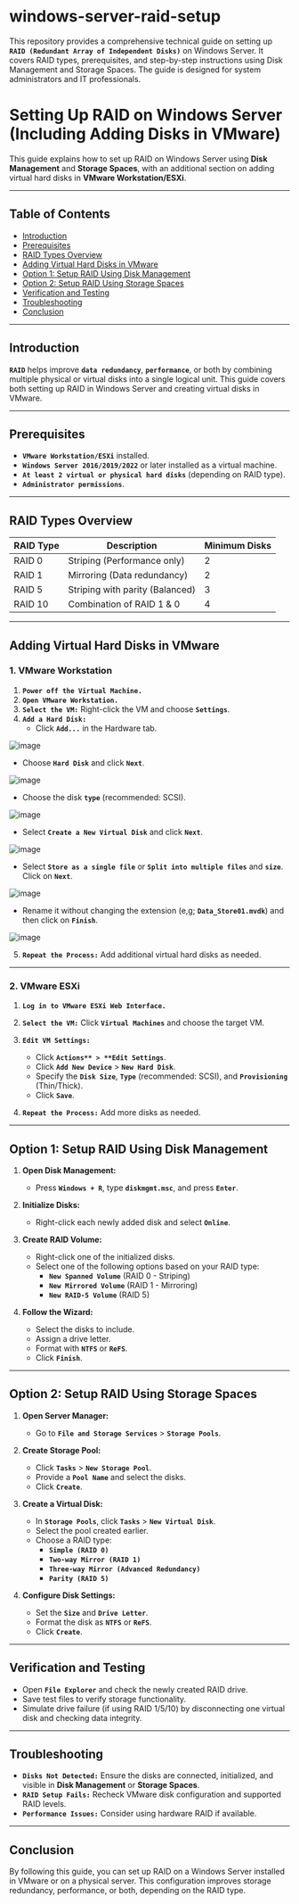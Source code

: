 # windows-server-raid-setup
This repository provides a comprehensive technical guide on setting up **`RAID (Redundant Array of Independent Disks)`** on Windows Server. It covers RAID types, prerequisites, and step-by-step instructions using Disk Management and Storage Spaces. The guide is designed for system administrators and IT professionals.


# **Setting Up RAID on Windows Server (Including Adding Disks in VMware)**  

This guide explains how to set up RAID on Windows Server using **Disk Management** and **Storage Spaces**, with an additional section on adding virtual hard disks in **VMware Workstation/ESXi**.

---

## **Table of Contents**  

- [Introduction](#introduction)  
- [Prerequisites](#prerequisites)  
- [RAID Types Overview](#raid-types-overview)  
- [Adding Virtual Hard Disks in VMware](#adding-virtual-hard-disks-in-vmware)  
- [Option 1: Setup RAID Using Disk Management](#option-1-setup-raid-using-disk-management)  
- [Option 2: Setup RAID Using Storage Spaces](#option-2-setup-raid-using-storage-spaces)  
- [Verification and Testing](#verification-and-testing)  
- [Troubleshooting](#troubleshooting)  
- [Conclusion](#conclusion)

---

## **Introduction**  

**`RAID`** helps improve **`data redundancy`**, **`performance`**, or both by combining multiple physical or virtual disks into a single logical unit. This guide covers both setting up RAID in Windows Server and creating virtual disks in VMware.

---

## **Prerequisites**  

- **`VMware Workstation/ESXi`** installed.  
- **`Windows Server 2016/2019/2022`** or later installed as a virtual machine.  
- **`At least 2 virtual or physical hard disks`** (depending on RAID type).  
- **`Administrator permissions`**.

---

## **RAID Types Overview**  

| RAID Type  | Description                    | Minimum Disks |
|------------|--------------------------------|---------------|
| RAID 0     | Striping (Performance only)    | 2             |
| RAID 1     | Mirroring (Data redundancy)    | 2             |
| RAID 5     | Striping with parity (Balanced)| 3             |
| RAID 10    | Combination of RAID 1 & 0      | 4             |

---

## **Adding Virtual Hard Disks in VMware**  

### **1. VMware Workstation**  
1. **`Power off the Virtual Machine.`**  
2. **`Open VMware Workstation.`**  
3. **`Select the VM:`** Right-click the VM and choose **`Settings`**.  
4. **`Add a Hard Disk:`**  
   - Click **`Add...`** in the Hardware tab.

![image](https://github.com/user-attachments/assets/56818da9-9b21-488c-b845-c90e04e831ec)

   - Choose **`Hard Disk`** and click **`Next`**.

![image](https://github.com/user-attachments/assets/6992937a-b1aa-4aa1-a526-52f0af4136e7)

   - Choose the disk **`type`** (recommended: SCSI).

   ![image](https://github.com/user-attachments/assets/ce362dab-6aa2-463c-adc1-b7601937da7f)
   
   - Select **`Create a New Virtual Disk`** and click **`Next`**.  
 
 ![image](https://github.com/user-attachments/assets/e575c447-f79f-4845-a89d-645eaded1a03)

   - Select **`Store as a single file`** or **`Split into multiple files`** and **`size`**. Click on **`Next`**. 

   ![image](https://github.com/user-attachments/assets/74a30a86-8af2-499b-baec-f520add39179)

   - Rename it without changing the extension (e,g; **`Data_Store01.mvdk`**) and then click on **`Finish`**.

![image](https://github.com/user-attachments/assets/01bb8fe6-2fb0-4653-8eb4-c6c8ab7d115d)


5. **`Repeat the Process:`** Add additional virtual hard disks as needed.  

---

### **2. VMware ESXi**  
1. **`Log in to VMware ESXi Web Interface.`**  
2. **`Select the VM:`** Click **`Virtual Machines`** and choose the target VM.  
3. **`Edit VM Settings:`**  
   - Click **`Actions** > **Edit Settings`**.  
   - Click **`Add New Device`** > **`New Hard Disk`**.  
   - Specify the **`Disk Size`**, **`Type`** (recommended: SCSI), and **`Provisioning`** (Thin/Thick).  
   - Click **`Save`**.  

4. **`Repeat the Process:`** Add more disks as needed.

---

## **Option 1: Setup RAID Using Disk Management**  

1. **Open Disk Management:**  
   - Press **`Windows + R`**, type **`diskmgmt.msc`**, and press **`Enter`**.  

2. **Initialize Disks:**  
   - Right-click each newly added disk and select **`Online`**.  

3. **Create RAID Volume:**  
   - Right-click one of the initialized disks.  
   - Select one of the following options based on your RAID type:  
     - **`New Spanned Volume`** (RAID 0 - Striping)  
     - **`New Mirrored Volume`** (RAID 1 - Mirroring)  
     - **`New RAID-5 Volume`** (RAID 5)  

4. **Follow the Wizard:**  
   - Select the disks to include.  
   - Assign a drive letter.  
   - Format with **`NTFS`** or **`ReFS`**.  
   - Click **`Finish`**.

---

## **Option 2: Setup RAID Using Storage Spaces**  

1. **Open Server Manager:**  
   - Go to **`File and Storage Services`** > **`Storage Pools`**.  

2. **Create Storage Pool:**  
   - Click **`Tasks`** > **`New Storage Pool`**.  
   - Provide a **`Pool Name`** and select the disks.  
   - Click **`Create`**.

3. **Create a Virtual Disk:**  
   - In **`Storage Pools`**, click **`Tasks`** > **`New Virtual Disk`**.  
   - Select the pool created earlier.  
   - Choose a RAID type:  
     - **`Simple (RAID 0)`**  
     - **`Two-way Mirror (RAID 1)`**  
     - **`Three-way Mirror (Advanced Redundancy)`**  
     - **`Parity (RAID 5)`**  

4. **Configure Disk Settings:**  
   - Set the **`Size`** and **`Drive Letter`**.  
   - Format the disk as **`NTFS`** or **`ReFS`**.  
   - Click **`Create`**.

---

## **Verification and Testing**  

- Open **`File Explorer`** and check the newly created RAID drive.  
- Save test files to verify storage functionality.  
- Simulate drive failure (if using RAID 1/5/10) by disconnecting one virtual disk and checking data integrity.

---

## **Troubleshooting**  

- **`Disks Not Detected:`** Ensure the disks are connected, initialized, and visible in **Disk Management** or **Storage Spaces**.  
- **`RAID Setup Fails:`** Recheck VMware disk configuration and supported RAID levels.  
- **`Performance Issues:`** Consider using hardware RAID if available.

---

## **Conclusion**  

By following this guide, you can set up RAID on a Windows Server installed in VMware or on a physical server. This configuration improves storage redundancy, performance, or both, depending on the RAID type.
